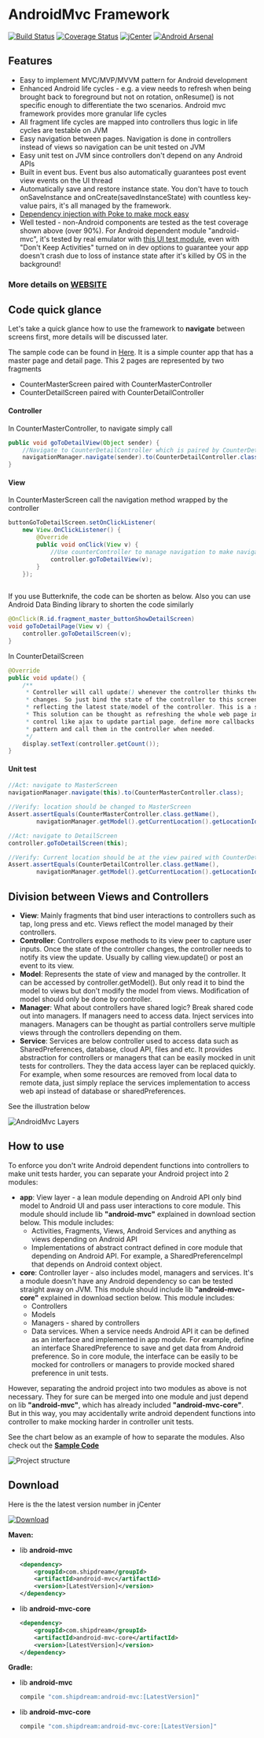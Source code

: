 # AndroidMvc Framework

[![Build Status](https://travis-ci.org/kejunxia/AndroidMvc.svg?branch=ci-travis)](https://travis-ci.org/kejunxia/AndroidMvc)
[![Coverage Status](https://coveralls.io/repos/kejunxia/AndroidMvc/badge.svg)](https://coveralls.io/r/kejunxia/AndroidMvc)
[![jCenter](https://api.bintray.com/packages/kejunxia/maven/android-mvc/images/download.svg)](https://bintray.com/kejunxia/maven/android-mvc/_latestVersion)
[![Android Arsenal](https://img.shields.io/badge/Android%20Arsenal-AndroidMvc-green.svg?style=true)](https://android-arsenal.com/details/1/4098)

## Features

  - Easy to implement MVC/MVP/MVVM pattern for Android development
  - Enhanced Android life cycles - e.g. a view needs to refresh when being brought back to foreground but not on rotation, onResume() is not specific enough to differentiate the two scenarios. Android mvc framework provides more granular life cycles
  - All fragment life cycles are mapped into controllers thus logic in life cycles are testable on JVM
  - Easy navigation between pages. Navigation is done in controllers instead of views so navigation can be unit tested on JVM
  - Easy unit test on JVM since controllers don't depend on any Android APIs
  - Built in event bus. Event bus also automatically guarantees post event view events on the UI thread
  - Automatically save and restore instance state. You don't have to touch onSaveInstance and onCreate(savedInstanceState) with countless key-value pairs, it's all managed by the framework.
  - [Dependency injection with Poke to make mock easy](https://github.com/kejunxia/AndroidMvc/tree/master/library/poke)
  - Well tested - non-Android components are tested as the test coverage shown above (over 90%). For Android dependent module "android-mvc", it's tested by real emulator with [this UI test module](https://github.com/kejunxia/AndroidMvc/tree/master/library/android-mvc-test), even with  "Don't Keep Activities" turned on in dev options to guarantee your app doesn't crash due to loss of instance state after it's killed by OS in the background!

### More details on [WEBSITE](http://kejunxia.github.io/AndroidMvc)

## Code quick glance

Let's take a quick glance how to use the framework to **navigate** between screens first, more details will be discussed later.

The sample code can be found in [Here](https://github.com/kejunxia/AndroidMvc/tree/master/samples/simple-mvc). 
It is a simple counter app that has a master page and detail page. This 2 pages are represented by two fragments

- CounterMasterScreen paired with CounterMasterController
- CounterDetailScreen paired with CounterDetailController

#### Controller
In CounterMasterController, to navigate simply call
```java
public void goToDetailView(Object sender) {
    //Navigate to CounterDetailController which is paired by CounterDetailScreen
    navigationManager.navigate(sender).to(CounterDetailController.class);
}
```

#### View
In CounterMasterScreen call the navigation method wrapped by the controller
```java
buttonGoToDetailScreen.setOnClickListener(
    new View.OnClickListener() {
        @Override
        public void onClick(View v) {
            //Use counterController to manage navigation to make navigation testable
            controller.goToDetailView(v);
        }
    });
    
```

If you use Butterknife, the code can be shorten as below. Also you can use Android Data Binding library to shorten the code similarly
```java
@OnClick(R.id.fragment_master_buttonShowDetailScreen)
void goToDetailPage(View v) {
    controller.goToDetailScreen(v);
}
```

In CounterDetailScreen
```java
@Override
public void update() {
    /**
     * Controller will call update() whenever the controller thinks the state of the screen
     * changes. So just bind the state of the controller to this screen then the screen is always
     * reflecting the latest state/model of the controller. This is a simple solution but works for most cases.
     * This solution can be thought as refreshing the whole web page in a browser. If you want more granular 
     * control like ajax to update partial page, define more callbacks in View for MVP pattern and events for MVVM 
     * pattern and call them in the controller when needed.
     */
    display.setText(controller.getCount());
}
```

#### Unit test

```java
//Act: navigate to MasterScreen
navigationManager.navigate(this).to(CounterMasterController.class);

//Verify: location should be changed to MasterScreen
Assert.assertEquals(CounterMasterController.class.getName(),
        navigationManager.getModel().getCurrentLocation().getLocationId());

//Act: navigate to DetailScreen
controller.goToDetailScreen(this);

//Verify: Current location should be at the view paired with CounterDetailController
Assert.assertEquals(CounterDetailController.class.getName(),
        navigationManager.getModel().getCurrentLocation().getLocationId());
```


## Division between Views and Controllers

- **View**: Mainly fragments that bind user interactions to controllers such as tap, long press and etc. 
Views reflect the model managed by their controllers.
- **Controller**: Controllers expose methods to its view peer to capture user inputs. Once the state 
of the controller changes, the controller needs to notify its view the update. Usually by calling 
view.update() or post an event to its view.
- **Model**: Represents the state of view and managed by the controller. It can be accessed by 
controller.getModel(). But only read it to bind the model to views but don't modify the model from 
views. Modification of model should only be done by controller.
- **Manager**: What about controllers have shared logic? Break shared code out into managers. 
If managers need to access data. Inject services into managers. Managers can be thought as partial 
controllers serve multiple views through the controllers depending on them.
- **Service**: Services are below controller used to access data such as SharedPreferences, 
database, cloud API, files and etc. It provides abstraction for controllers or managers that can be 
easily mocked in unit tests for controllers. They the data access layer can be replaced quickly. 
For example, when some resources are removed from local data to remote data, just simply replace 
the services implementation to access web api instead of database or sharedPreferences.

See the illustration below

![AndroidMvc Layers](http://i.imgur.com/dfW8TLM.png)

## How to use

To enforce you don't write Android dependent functions into controllers to make unit tests harder, 
you can separate your Android project into 2 modules:

- **app**: View layer - a lean module depending on Android API only bind model to Android UI and 
pass user interactions to core module. This module should include lib **"android-mvc"** explained 
in download section below. This module includes:
  - Activities, Fragments, Views, Android Services and anything as views depending on Android API
  - Implementations of abstract contract defined in core module that depending on Android API. 
  For example, a SharedPreferenceImpl that depends on Android context object.
- **core**: Controller layer - also includes model, managers and services. It's a module doesn't 
have any Android dependency so can be tested straight away on JVM. This module should include lib 
**"android-mvc-core"** explained in download section below. This module includes:
  - Controllers
  - Models
  - Managers - shared by controllers
  - Data services. When a service needs Android API it can be defined as an interface and 
  implemented in app module. For example, define an interface SharedPreference to save and get data 
  from Android preference. So in core module, the interface can be easily to be mocked for 
  controllers or managers to provide mocked shared preference in unit tests.

However, separating the android project into two modules as above is not necessary. They for sure 
can be merged into one module and just depend on lib **"android-mvc"**, which has already included 
**"android-mvc-core"**. But in this way, you may accidentally write android dependent functions into 
controller to make mocking harder in controller unit tests.

See the chart below as an example of how to separate the modules. Also check out the 
**[Sample Code](https://github.com/kejunxia/AndroidMvc/tree/SampleWithInterimFragment/samples/simple)**

![Project structure](http://i.imgur.com/Nx1vtyz.png)

## Download
Here is the the latest version number in jCenter

[![Download](https://api.bintray.com/packages/kejunxia/maven/android-mvc/images/download.svg)](https://bintray.com/kejunxia/maven/android-mvc/_latestVersion)

**Maven:**
- lib **android-mvc**

    ```xml
    <dependency>
        <groupId>com.shipdream</groupId>
        <artifactId>android-mvc</artifactId>
        <version>[LatestVersion]</version>
    </dependency>
    ```
- lib **android-mvc-core**

    ```xml
    <dependency>
        <groupId>com.shipdream</groupId>
        <artifactId>android-mvc-core</artifactId>
        <version>[LatestVersion]</version>
    </dependency>
    ```

**Gradle:**
- lib **android-mvc**

    ```groovy
    compile "com.shipdream:android-mvc:[LatestVersion]"
    ```
- lib **android-mvc-core**

    ```groovy
    compile "com.shipdream:android-mvc-core:[LatestVersion]"
    ```
